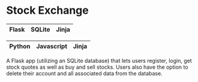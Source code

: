 # Stock Exchange
|Flask | SQLite | Jinja
|--|--|--|

|Python| Javascript| Jinja
|--|--|--|

A Flask app (utilizing an SQLite database) that lets users register, login, get stock quotes as well as buy and sell stocks.
Users also have the option to delete their account and all associated data from the database.
